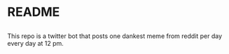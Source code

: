 # README

##

This repo is a twitter bot that posts one dankest meme from reddit per day every day at 12 pm.